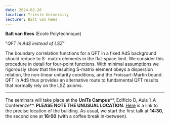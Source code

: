 ```yaml
---
date: 2024-02-28
location: Trieste University
lecturer: Balt van Rees
---
```

**Balt van Rees** (Ecole Polytechnique)   

"_QFT in AdS instead of LSZ_"

The boundary correlation functions for a QFT in a fixed AdS background should reduce to S- matrix elements in the flat-space limit. We consider this procedure in detail for four-point functions. With minimal assumptions we rigorously show that the resulting S-matrix element obeys a dispersion relation, the non-linear unitarity conditions, and the Froissart-Martin bound. QFT in AdS thus provides an alternative route to fundamental QFT results that normally rely on the LSZ axioms.

-------------------------------------------------------------------------------------------

The seminars will take place at the **UniTs Campus****, Edificio D, Aula 1_A Conferenze**. **PLEASE NOTE THE UNUSUAL LOCATION.** [Here](https://maps.app.goo.gl/avbKFhENBMfYzCzUA) is a link to the precise location of the building. As usual, we start the first talk at **14:30**, the second one at **16:00** (with a coffee break in-between). 